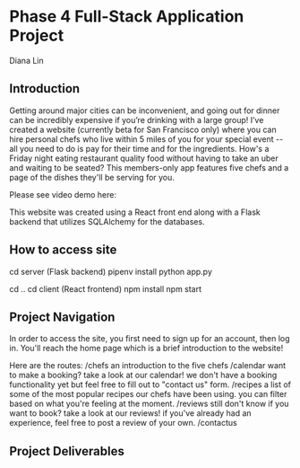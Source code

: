 # Phase 4 Full-Stack Application Project 
Diana Lin

## Introduction
Getting around major cities can be inconvenient, and going out for dinner can be incredibly expensive if you’re drinking with a large group! I’ve created a website (currently beta for San Francisco only) where you can hire personal chefs who live within 5 miles of you for your special event -- all you need to do is pay for their time and for the ingredients. How's a Friday night eating restaurant quality food without having to take an uber and waiting to be seated? This members-only app features five chefs and a page of the dishes they'll be serving for you. 

Please see video demo here: 

This website was created using a React front end along with a Flask backend that utilizes SQLAlchemy for the databases.

## How to access site 
cd server (Flask backend)
pipenv install
python app.py

cd ..
cd client (React frontend)
npm install
npm start

## Project Navigation
In order to access the site, you first need to sign up for an account, then log in.
You'll reach the home page which is a brief introduction to the website! 

Here are the routes: 
/chefs an introduction to the five chefs
/calendar want to make a booking? take a look at our calendar! we don't have a booking functionality yet but feel free to fill out to "contact us" form.
/recipes a list of some of the most popular recipes our chefs have been using. you can filter based on what you're feeling at the moment.
/reviews still don't know if you want to book? take a look at our reviews! if you've already had an experience, feel free to post a review of your own.
/contactus

## Project Deliverables
